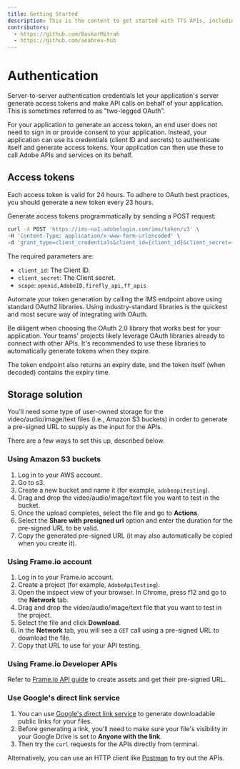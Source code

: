 ```yaml
---
title: Getting Started
description: This is the content to get started with TTS APIs, including authentication and set up.
contributors:
  - https://github.com/BaskarMitrah
  - https://github.com/aeabreu-hub
---
```

# Authentication

<InlineAlert slots="text" />

Server-to-server authentication credentials let your application's server generate access tokens and make API calls on behalf of your application. This is sometimes referred to as "two-legged OAuth".

For your application to generate an access token, an end user does not need to sign in or provide consent to your application. Instead, your application can use its credentials (client ID and secrets) to authenticate itself and generate access tokens. Your application can then use these to call Adobe APIs and services on its behalf.

## Access tokens

Each access token is valid for 24 hours. To adhere to OAuth best practices, you should generate a new token every 23 hours. 

Generate access tokens programmatically by sending a POST request:

```bash
curl -X POST 'https://ims-na1.adobelogin.com/ims/token/v3' \
-H 'Content-Type: application/x-www-form-urlencoded' \
-d 'grant_type=client_credentials&client_id={client_id}&client_secret={client_secret}&scope=openid,AdobeID,firefly_api,ff_apis'
```

The required parameters are:

- ```client_id```: The Client ID.
- ```client_secret```: The Client secret.
- ```scope```: ```openid,AdobeID,firefly_api,ff_apis```

Automate your token generation by calling the IMS endpoint above using standard OAuth2 libraries. Using industry-standard libraries is the quickest and most secure way of integrating with OAuth.

Be diligent when choosing the OAuth 2.0 library that works best for your application. Your teams' projects likely leverage OAuth libraries already to connect with other APIs. It's recommended to use these libraries to automatically generate tokens when they expire.

The token endpoint also returns an expiry date, and the token itself (when decoded) contains the expiry time.

## Storage solution

You'll need some type of user-owned storage for the video/audio/image/text files (i.e., Amazon S3 buckets) in order to generate a pre-signed URL to supply as the input for the APIs.

There are a few ways to set this up, described below.

### Using Amazon S3 buckets

1. Log in to your AWS account.
2. Go to s3.
3. Create a new bucket and name it (for example, ```adobeapitesting```).
4. Drag and drop the video/audio/image/text file you want to test in the bucket.
5. Once the upload completes, select the file and go to **Actions**.
6. Select the **Share with presigned url** option and enter the duration for the pre-signed URL to be valid.
7. Copy the generated pre-signed URL (it may also automatically be copied when you create it).

### Using Frame.io account

1. Log in to your Frame.io account.
2. Create a project (for example, ```AdobeApiTesting```).
3. Open the inspect view of your browser. In Chrome, press f12 and go to the **Network** tab.
4. Drag and drop the video/audio/image/text file that you want to test in the project.
5. Select the file and click **Download**.
6. In the **Network** tab, you will see a ```GET``` call using a pre-signed URL to download the file.
7. Copy that URL to use for your API testing.

### Using Frame.io Developer APIs

Refer to [Frame.io API guide](https://developer.frame.io/api/reference/) to create assets and get their pre-signed URL.

### Use Google's direct link service

1. You can use [Google's direct link service](https://sites.google.com/site/gdocs2direct/?authuser=1&pli=1) to generate downloadable public links for your files.
2. Before generating a link, you'll need to make sure your file's visibility in your Google Drive is set to **Anyone with the link**.
3. Then try the `curl` requests for the APIs directly from terminal.

Alternatively, you can use an HTTP client like [Postman](https://www.postman.com/) to try out the APIs.
